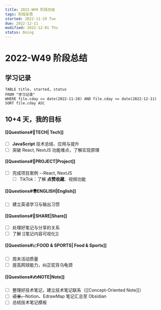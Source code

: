 ```yaml
---
title: 2022-W49 阶段总结
tags: 阶段反思  
started: 2022-11-29 Tue
due: 2022-12-11
modified: 2022-12-01 Thu
status: Doing
---
```

# 2022-W49 阶段总结
## 学习记录

```dataview
TABLE title, started, status
FROM "学习记录"
WHERE file.cday >= date(2022-11-28) AND file.cday <= date(2022-12-11)
SORT file.cday ASC
```

## 10+4 天，我的目标
#### [[Questions#🚀TECH| Tech]]
- [ ] **JavaScript** 技术总结、应用与提升
- [ ] 突破 React, NextJS 功能难点，了解实现原理 
#### [[Questions#🚀PROJECT|Project]]
- [ ] 完成项目案例 --React, NextJS
	- [ ] TikTok：了解 **点赞收藏**、视频功能
#### [[Questions#🌍ENGLISH|English]]
- [ ] 建立英语学习与输出习惯
#### [[Questions#👯SHARE|Share]]
- [ ] 处理好笔记与分享的关系
- [ ] 了解 [[笔记内容可视化]]
#### [[Questions#📈FOOD & SPORTS| Food & Sports]]
- [ ] 周末活动质量 
- [ ] 提高网球能力，纠正驼背乌龟颈
#### [[Questions#✍️NOTE|Note]]
- [ ] 整理好技术笔记，建立技术笔记联系（[[Concept-Oriented Note]]） 
- [ ] ~~语雀、~~Notion、EdrawMap 笔记汇总至 Obsidian 
- [ ] 总结技术笔记模板